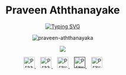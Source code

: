 <!--
[![MasterHead](https://user-images.githubusercontent.com/90236635/232446433-d5540fa2-fe28-4bb8-b929-cdb51fe61336.gif)](https://lk.linkedin.com/in/praveen-aththanayake-1b7844269)
-->
<h1 align="center">Praveen Aththanayake</h1>
<div align="center">
  
[![Typing SVG](https://readme-typing-svg.demolab.com?font=Fira+Code&pause=1000&color=F7F7F7&center=true&vCenter=true&random=false&width=435&lines=Full+Stack+Developer;UI%2FUX+Designer)](https://git.io/typing-svg)
</div>

<div align="center">
  <p><img src="https://github-readme-streak-stats.herokuapp.com/?user=PraveenAththanayake&theme=dark&hide_border=false" alt="praveen-aththanayaka" /></p>
  <p><img src="https://github-readme-stats.vercel.app/api/top-langs/?username=PraveenAththanayake&theme=dark&hide_border=false&include_all_commits=false&count_private=false&layout=compact" /></p>
</div>

<div align="center" style="text-align:center">
   <a href="aththanayakempa@gmail.com">
        <img src="https://cdn-icons-png.flaticon.com/128/732/732200.png?ga=GA1.1.827208268.1703261754" height="30" width="30"
            alt="Praaveen Aththanayake Email">
    </a>
  &nbsp;&nbsp;
    <a href="[https://www.linkedin.com/in/jose-gracia/](https://lk.linkedin.com/in/praveen-aththanayake-1b7844269)">
        <img src="https://cdn-icons-png.flaticon.com/128/145/145807.png?ga=GA1.1.827208268.1703261754" height="30" width="30"
            alt="Praaveen Aththanayake Gmail">
    </a>
  &nbsp;&nbsp;
    <a href="#">
        <img src="https://cdn-icons-png.flaticon.com/128/4494/4494487.png?ga=GA1.1.827208268.1703261754" height="30" width="30"
            alt="Praveen Aththanayake YouTube">
    </a>
  &nbsp;&nbsp;
    <a href="">
        <img src="https://cdn-icons-png.flaticon.com/128/4494/4494488.png?ga=GA1.1.827208268.1703261754" height="30" width="30"
            alt="Praveen Aththanayake Instagram">
    </a>
  &nbsp;&nbsp;
   <a href="https://www.facebook.com/praveen.anuradha.9231/">
        <img src="https://cdn-icons-png.flaticon.com/128/5968/5968764.png?ga=GA1.1.827208268.1703261754" height="30" width="30"
            alt="Praveen Aththanayake Facebook">
    </a>
</div>



